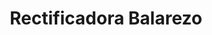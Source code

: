 ---
title: "Rectificadora Balarezo"
url: /cuenca/rectificadora-balarezo/
shop: reparación de automóviles
---